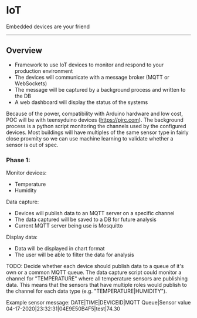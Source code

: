 # IoT
Embedded devices are your friend

---

## Overview
   - Framework to use IoT devices to monitor and respond to your production environment
   - The devices will communicate with a message broker (MQTT or WebSockets)
   - The message will be captured by a background process and written to the DB
   - A web dashboard will display the status of the systems

Because of the power, compatibility with Arduino hardware and low cost, POC will be with teensyduino devices (https://pjrc.com).
The background process is a python script monitoring the channels used by the configured devices.
Most buildings will have multiples of the same sensor type in fairly close proxmity so we can use machine learning to validate whether a sensor is out of spec.

### Phase 1:
Monitor devices:
- Temperature
- Humidity

Data capture:
- Devices will publish data to an MQTT server on a specific channel
- The data captured will be saved to a DB for future analysis
- Current MQTT server being use is Mosquitto

Display data:
- Data will be displayed in chart format
- The user will be able to filter the data for analysis

TODO:
Decide whether each device should publish data to a queue of it's own or a common MQTT queue.
The data capture script could monitor a channel for "TEMPERATURE" where all temperature sensors are publishing data.
This means that the sensors that have multiple roles would publish to the channel for each data type (e.g. "TEMPERATURE|HUMIDITY").

Example sensor message:
DATE|TIME|DEVICEID|MQTT Queue|Sensor value
04-17-2020|23:32:31|04E9E50B4F5|test|74.30



